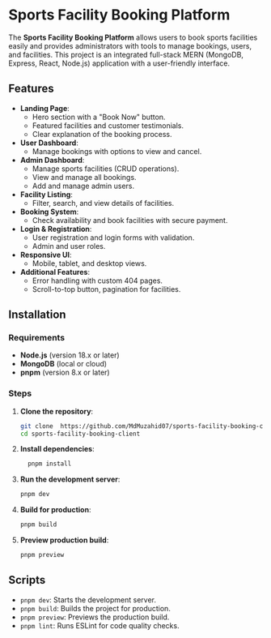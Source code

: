 
# Sports Facility Booking Platform
 
The **Sports Facility Booking Platform** allows users to book sports facilities easily and provides administrators with tools to manage bookings, users, and facilities. This project is an integrated full-stack MERN (MongoDB, Express, React, Node.js) application with a user-friendly interface.

## Features

- **Landing Page**: 
  - Hero section with a "Book Now" button.
  - Featured facilities and customer testimonials.
  - Clear explanation of the booking process.
- **User Dashboard**:
  - Manage bookings with options to view and cancel.
- **Admin Dashboard**:
  - Manage sports facilities (CRUD operations).
  - View and manage all bookings.
  - Add and manage admin users.
- **Facility Listing**: 
  - Filter, search, and view details of facilities.
- **Booking System**: 
  - Check availability and book facilities with secure payment.
- **Login & Registration**:
  - User registration and login forms with validation.
  - Admin and user roles.
- **Responsive UI**:
  - Mobile, tablet, and desktop views.
- **Additional Features**:
  - Error handling with custom 404 pages.
  - Scroll-to-top button, pagination for facilities.

## Installation

### Requirements

- **Node.js** (version 18.x or later)
- **MongoDB** (local or cloud)
- **pnpm** (version 8.x or later)

### Steps

1. **Clone the repository**:
   ```bash
   git clone  https://github.com/MdMuzahid07/sports-facility-booking-client.git
   cd sports-facility-booking-client
   ```

2. **Install dependencies**:
   ```bash
     pnpm install
   ```

3. **Run the development server**:
   ```bash
   pnpm dev
   ```

4. **Build for production**:
   ```bash
   pnpm build
   ```

5. **Preview production build**:
   ```bash
   pnpm preview
   ```

## Scripts

- `pnpm dev`: Starts the development server.
- `pnpm build`: Builds the project for production.
- `pnpm preview`: Previews the production build.
- `pnpm lint`: Runs ESLint for code quality checks.


